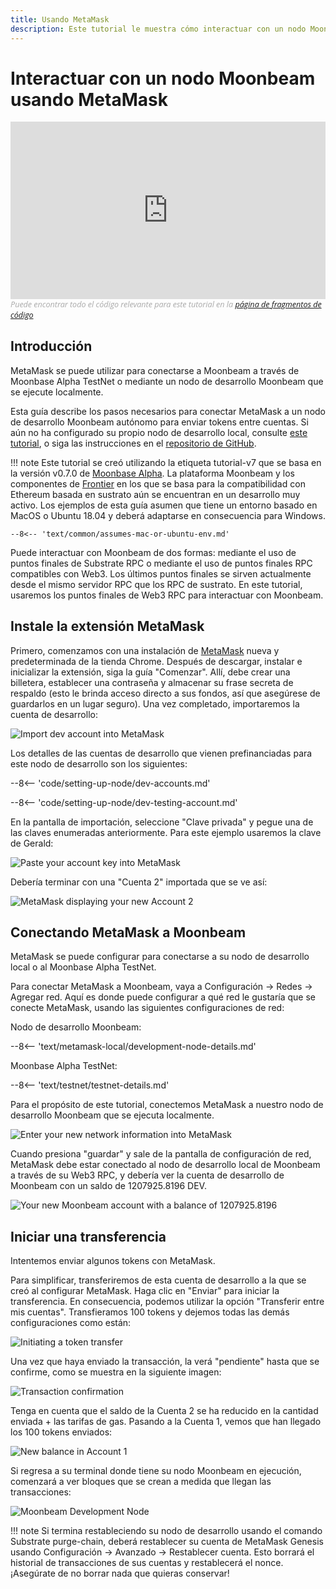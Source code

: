 ```yaml
---
title: Usando MetaMask
description: Este tutorial le muestra cómo interactuar con un nodo Moonbeam local mediante una instalación predeterminada del complemento del navegador MetaMask.
---
```


# Interactuar con un nodo Moonbeam usando MetaMask

<style>.embed-container { position: relative; padding-bottom: 56.25%; height: 0; overflow: hidden; max-width: 100%; } .embed-container iframe, .embed-container object, .embed-container embed { position: absolute; top: 0; left: 0; width: 100%; height: 100%; }</style><div class='embed-container'><iframe src='https://www.youtube.com/embed//hrpBd2-a7as' frameborder='0' allowfullscreen></iframe></div>
<style>.caption { font-family: Open Sans, sans-serif; font-size: 0.9em; color: rgba(170, 170, 170, 1); font-style: italic; letter-spacing: 0px; position: relative;}</style><div class='caption'>Puede encontrar todo el código relevante para este tutorial en la <a href="{{ config.site_url }}resources/code-snippets/">página de fragmentos de código</a></div>

## Introducción

MetaMask se puede utilizar para conectarse a Moonbeam a través de Moonbase Alpha TestNet o mediante un nodo de desarrollo Moonbeam que se ejecute localmente.

Esta guía describe los pasos necesarios para conectar MetaMask a un nodo de desarrollo Moonbeam autónomo para enviar tokens entre cuentas. Si aún no ha configurado su propio nodo de desarrollo local, consulte [este tutorial](/getting-started/local-node/setting-up-a-node/), o siga las instrucciones en el [repositorio de GitHub](https://github.com/PureStake/moonbeam/).

!!! note
    Este tutorial se creó utilizando la etiqueta tutorial-v7 que se basa en la versión v0.7.0 de [Moonbase Alpha](https://github.com/PureStake/moonbeam/releases/tag/v0.7.0). La plataforma Moonbeam y los componentes de [Frontier](https://github.com/paritytech/frontier) en los que se basa para la compatibilidad con Ethereum basada en sustrato aún se encuentran en un desarrollo muy activo. Los ejemplos de esta guía asumen que tiene un entorno basado en MacOS o Ubuntu 18.04 y deberá adaptarse en consecuencia para Windows.
    
    --8<-- 'text/common/assumes-mac-or-ubuntu-env.md'

Puede interactuar con Moonbeam de dos formas: mediante el uso de puntos finales de Substrate RPC o mediante el uso de puntos finales RPC compatibles con Web3. Los últimos puntos finales se sirven actualmente desde el mismo servidor RPC que los RPC de sustrato. En este tutorial, usaremos los puntos finales de Web3 RPC para interactuar con Moonbeam.

## Instale la extensión MetaMask

Primero, comenzamos con una instalación de [MetaMask](https://metamask.io/) nueva y predeterminada de la tienda Chrome. Después de descargar, instalar e inicializar la extensión, siga la guía "Comenzar". Allí, debe crear una billetera, establecer una contraseña y almacenar su frase secreta de respaldo (esto le brinda acceso directo a sus fondos, así que asegúrese de guardarlos en un lugar seguro). Una vez completado, importaremos la cuenta de desarrollo:

![Import dev account into MetaMask](/images/metamask/using-metamask-1.png)

Los detalles de las cuentas de desarrollo que vienen prefinanciadas para este nodo de desarrollo son los siguientes:

--8<-- 'code/setting-up-node/dev-accounts.md'

--8<-- 'code/setting-up-node/dev-testing-account.md'

En la pantalla de importación, seleccione "Clave privada" y pegue una de las claves enumeradas anteriormente. Para este ejemplo usaremos la clave de Gerald:

![Paste your account key into MetaMask](/images/metamask/using-metamask-2.png)

Debería terminar con una "Cuenta 2" importada que se ve así:

![MetaMask displaying your new Account 2](/images/metamask/using-metamask-3.png)

## Conectando MetaMask a Moonbeam

MetaMask se puede configurar para conectarse a su nodo de desarrollo local o al Moonbase Alpha TestNet. 

Para conectar MetaMask a Moonbeam, vaya a Configuración -> Redes -> Agregar red. Aquí es donde puede configurar a qué red le gustaría que se conecte MetaMask, usando las siguientes configuraciones de red:

Nodo de desarrollo Moonbeam:

--8<-- 'text/metamask-local/development-node-details.md'

Moonbase Alpha TestNet:

--8<-- 'text/testnet/testnet-details.md'

Para el propósito de este tutorial, conectemos MetaMask a nuestro nodo de desarrollo Moonbeam que se ejecuta localmente.

![Enter your new network information into MetaMask](/images/metamask/using-metamask-4.png)

Cuando presiona "guardar" y sale de la pantalla de configuración de red, MetaMask debe estar conectado al nodo de desarrollo local de Moonbeam a través de su Web3 RPC, y debería ver la cuenta de desarrollo de Moonbeam con un saldo de 1207925.8196 DEV.

![Your new Moonbeam account with a balance of 1207925.8196](/images/metamask/using-metamask-5.png)

## Iniciar una transferencia

Intentemos enviar algunos tokens con MetaMask.

Para simplificar, transferiremos de esta cuenta de desarrollo a la que se creó al configurar MetaMask. Haga clic en "Enviar" para iniciar la transferencia. En consecuencia, podemos utilizar la opción "Transferir entre mis cuentas". Transfieramos 100 tokens y dejemos todas las demás configuraciones como están:

![Initiating a token transfer](/images/metamask/using-metamask-6.png)

Una vez que haya enviado la transacción, la verá "pendiente" hasta que se confirme, como se muestra en la siguiente imagen:

![Transaction confirmation](/images/metamask/using-metamask-7.png)

Tenga en cuenta que el saldo de la Cuenta 2 se ha reducido en la cantidad enviada + las tarifas de gas. Pasando a la Cuenta 1, vemos que han llegado los 100 tokens enviados:

![New balance in Account 1](/images/metamask/using-metamask-8.png)

Si regresa a su terminal donde tiene su nodo Moonbeam en ejecución, comenzará a ver bloques que se crean a medida que llegan las transacciones:

![Moonbeam Development Node](/images/metamask/using-metamask-9.png)

!!! note
    Si termina restableciendo su nodo de desarrollo usando el comando Substrate purge-chain, deberá restablecer su cuenta de MetaMask Genesis usando Configuración -> Avanzado -> Restablecer cuenta. Esto borrará el historial de transacciones de sus cuentas y restablecerá el nonce. ¡Asegúrate de no borrar nada que quieras conservar!
 
